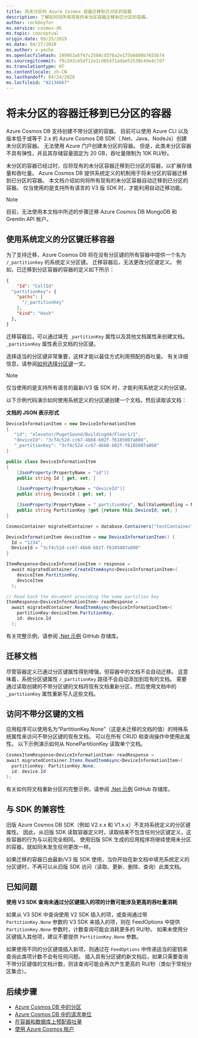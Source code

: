 ```yaml
---
title: 将未分区的 Azure Cosmos 容器迁移到已分区的容器
description: 了解如何将所有现有的未分区容器迁移到已分区的容器。
author: rockboyfor
ms.service: cosmos-db
ms.topic: conceptual
origin.date: 09/25/2019
ms.date: 04/27/2020
ms.author: v-yeche
ms.openlocfilehash: 199953a5f47c2584cd378a2e175b6888b7655b74
ms.sourcegitcommit: f9c242ce5df12e1cd85471adae52530c4de4c7d7
ms.translationtype: HT
ms.contentlocale: zh-CN
ms.lasthandoff: 04/24/2020
ms.locfileid: "82134667"
---
```

# <a name="migrate-non-partitioned-containers-to-partitioned-containers"></a>将未分区的容器迁移到已分区的容器

Azure Cosmos DB 支持创建不带分区键的容器。 目前可以使用 Azure CLI 以及版本低于或等于 2.x 的 Azure Cosmos DB SDK（.Net、Java、NodeJs）创建未分区的容器。 无法使用 Azure 门户创建未分区的容器。 但是，此类未分区容器不具有弹性，并且其存储容量固定为 20 GB，吞吐量限制为 10K RU/秒。

未分区的容器已经过时，应将现有的未分区容器迁移到已分区的容器，以扩展存储量和吞吐量。 Azure Cosmos DB 提供系统定义的机制用于将未分区的容器迁移到已分区的容器。 本文档介绍如何将所有现有的未分区容器自动迁移到已分区的容器。 仅当使用的是支持所有语言的 V3 版 SDK 时，才能利用自动迁移功能。

> [!NOTE]
> 目前，无法使用本文档中所述的步骤迁移 Azure Cosmos DB MongoDB 和 Gremlin API 帐户。

## <a name="migrate-container-using-the-system-defined-partition-key"></a>使用系统定义的分区键迁移容器

为了支持迁移，Azure Cosmos DB 将在没有分区键的所有容器中提供一个名为 `/_partitionkey` 的系统定义分区键。 迁移容器后，无法更改分区键定义。 例如，已迁移到分区容器的容器的定义如下所示：

```json
{
    "Id": "CollId" 
  "partitionKey": {
    "paths": [
      "/_partitionKey"
    ],
    "kind": "Hash"
  },
}
```

迁移容器后，可以通过填充 `_partitionKey` 属性以及其他文档属性来创建文档。 `_partitionKey` 属性表示文档的分区键。

选择适当的分区键非常重要，这样才能以最佳方式利用预配的吞吐量。 有关详细信息，请参阅[如何选择分区键](partitioning-overview.md)一文。

> [!NOTE]
> 仅当使用的是支持所有语言的最新/V3 版 SDK 时，才能利用系统定义的分区键。

以下示例代码演示如何使用系统定义的分区键创建一个文档，然后读取该文档：

**文档的 JSON 表示形式**

```csharp
DeviceInformationItem = new DeviceInformationItem
{
   "id": "elevator/PugetSound/Building44/Floor1/1",
   "deviceId": "3cf4c52d-cc67-4bb8-b02f-f6185007a808",
   "_partitionKey": "3cf4c52d-cc67-4bb8-b02f-f6185007a808"
} 

public class DeviceInformationItem
{
    [JsonProperty(PropertyName = "id")]
    public string Id { get; set; }

    [JsonProperty(PropertyName = "deviceId")]
    public string DeviceId { get; set; }

    [JsonProperty(PropertyName = "_partitionKey", NullValueHandling = NullValueHandling.Ignore)]
    public string PartitionKey {get {return this.DeviceId; set; }
}

CosmosContainer migratedContainer = database.Containers["testContainer"];

DeviceInformationItem deviceItem = new DeviceInformationItem() {
  Id = "1234",
  DeviceId = "3cf4c52d-cc67-4bb8-b02f-f6185007a808"
}

ItemResponse<DeviceInformationItem > response = 
  await migratedContainer.CreateItemAsync<DeviceInformationItem>(
    deviceItem.PartitionKey, 
    deviceItem
  );

// Read back the document providing the same partition key
ItemResponse<DeviceInformationItem> readResponse = 
  await migratedContainer.ReadItemAsync<DeviceInformationItem>( 
    partitionKey:deviceItem.PartitionKey, 
    id: device.Id
  );

```

有关完整示例，请参阅 [.Net 示例][1] GitHub 存储库。

## <a name="migrate-the-documents"></a>迁移文档

尽管容器定义已通过分区键属性得到增强，但容器中的文档不会自动迁移。 这意味着，系统分区键属性 `/_partitionKey` 路径不会自动添加到现有的文档。 需要通过读取创建的不带分区键的文档将现有文档重新分区，然后使用文档中的 `_partitionKey` 属性重新写入这些文档。

## <a name="access-documents-that-dont-have-a-partition-key"></a>访问不带分区键的文档

应用程序可以使用名为“PartitionKey.None”（这是未迁移的文档的值）的特殊系统属性来访问不带分区键的现有文档。 可以在所有 CRUD 和查询操作中使用此属性。 以下示例演示如何从 NonePartitionKey 读取单个文档。 

```csharp
CosmosItemResponse<DeviceInformationItem> readResponse = 
await migratedContainer.Items.ReadItemAsync<DeviceInformationItem>( 
  partitionKey: PartitionKey.None, 
  id: device.Id
); 

```

有关如何将文档重新分区的完整示例，请参阅 [.Net 示例][1] GitHub 存储库。 

## <a name="compatibility-with-sdks"></a>与 SDK 的兼容性

旧版 Azure Cosmos DB SDK（例如 V2.x.x 和 V1.x.x）不支持系统定义的分区键属性。 因此，从旧版 SDK 读取容器定义时，读取结果不包含任何分区键定义，这些容器的行为与以前完全相同。 使用旧版 SDK 生成的应用程序将继续使用未分区的容器，就如同未发生任何更改一样。 

如果迁移的容器已由最新/V3 版 SDK 使用，当你开始在新文档中填充系统定义的分区键时，不再可以从旧版 SDK 访问（读取、更新、删除、查询）此类文档。

## <a name="known-issues"></a>已知问题

**使用 V3 SDK 查询未通过分区键插入的项的计数可能涉及更高的吞吐量消耗**

如果从 V3 SDK 中查询使用 V2 SDK 插入的项，或查询通过带 `PartitionKey.None` 参数的 V3 SDK 来插入的项，则在 FeedOptions 中提供 `PartitionKey.None` 参数时，计数查询可能会消耗更多的 RU/秒。 如果未使用分区键插入其他项，建议不要提供 `PartitionKey.None` 参数。

如果使用不同的分区键值插入新项，则通过在 `FeedOptions` 中传递适当的密钥来查询此类项计数不会有任何问题。 插入具有分区键的新文档后，如果只需要查询不带分区键值的文档计数，则该查询可能会再次产生更高的 RU/秒（类似于常规分区集合）。

## <a name="next-steps"></a>后续步骤

* [Azure Cosmos DB 中的分区](partitioning-overview.md)
* [Azure Cosmos DB 中的请求单位](request-units.md)
* [在容器和数据库上预配吞吐量](set-throughput.md)
* [使用 Azure Cosmos 帐户](account-overview.md)

[1]: https://github.com/Azure/azure-cosmos-dotnet-v3/tree/master/Microsoft.Azure.Cosmos.Samples/Usage/NonPartitionContainerMigration

<!-- Update_Description: update meta properties, wording update, update link -->